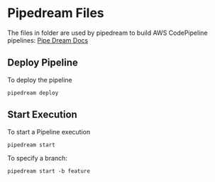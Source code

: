 # Pipedream Files

The files in folder are used by pipedream to build AWS CodePipeline pipelines: [Pipe Dream Docs](https://pipedream.run)

## Deploy Pipeline

To deploy the pipeline

    pipedream deploy

## Start Execution

To start a Pipeline execution

    pipedream start

To specify a branch:

    pipedream start -b feature
